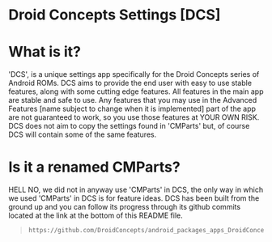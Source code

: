 Droid Concepts Settings [DCS]
==============================

What is it?
==============================
'DCS', is a unique settings app specifically for the Droid Concepts series of Android ROMs. DCS aims to provide the end user with easy to use stable features, along with some cutting edge features. All features in the main app are stable and safe to use. Any features that you may use in the Advanced Features [name subject to change when it is implemented] part of the app are not guaranteed to work, so you use those features at YOUR OWN RISK. DCS does not aim to copy the settings found in 'CMParts' but, of course DCS will contain some of the same features.

Is it a renamed CMParts?
==============================
HELL NO, we did not in anyway use 'CMParts' in DCS, the only way in which we used 'CMParts' in DCS is for feature ideas. DCS has been built from the ground up and you can follow its progress through its github commits located at the link at the bottom of this README file.


>     https://github.com/DroidConcepts/android_packages_apps_DroidConceptsSettings/commits/froyo/
